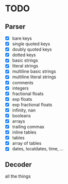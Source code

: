 # TODO

## Parser

- [x] bare keys
- [x] single quoted keys
- [x] doubly quoted keys
- [x] dotted keys
- [x] basic strings
- [x] literal strings
- [x] multiline basic strings
- [x] multiline literal strings
- [x] comments
- [x] integers
- [x] fractional floats
- [x] exp floats
- [x] exp fractional floats
- [x] infinity, nan
- [x] booleans
- [x] arrays
- [x] trailing commas
- [x] inline tables
- [x] tables
- [x] array of tables
- [x] dates, localdates, time, ...

## Decoder

all the things
